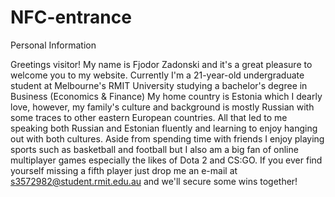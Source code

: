 # NFC-entrance
Personal Information

Greetings visitor! My name is Fjodor Zadonski and it's a great pleasure to welcome you to my website.
Currently I'm a 21-year-old undergraduate student at Melbourne's RMIT University studying a bachelor's degree in Business (Economics & Finance)
My home country is Estonia which I dearly love, however, my family's culture and background is mostly Russian with some traces to other eastern European countries.
All that led to me speaking both Russian and Estonian fluently and learning to enjoy hanging out with both cultures.
Aside from spending time with friends I enjoy playing sports such as basketball and football but I also am a big fan of online multiplayer games especially the likes of Dota 2 and CS:GO.
If you ever find yourself missing a fifth player just drop me an e-mail at s3572982@student.rmit.edu.au and we'll secure some wins together!

